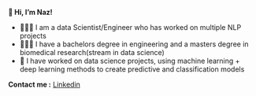 **👋 Hi, I’m Naz!**
- 👩🏻‍💻 I am a data Scientist/Engineer who has worked on multiple NLP projects
- 👩🏻‍🎓 I have a bachelors degree in engineering and a masters degree in biomedical research(stream in data science)
- 🧠 I have worked on data science projects, using machine learning + deep learning methods to create predictive and classification models


**Contact me :**
[Linkedin](https://www.linkedin.com/in/nazanin-faghih-mirzaei-06268197/)

<!---
NazaninFaghih/NazaninFaghih is a ✨ special ✨ repository because its `README.md` (this file) appears on your GitHub profile.
You can click the Preview link to take a look at your changes.
--->
